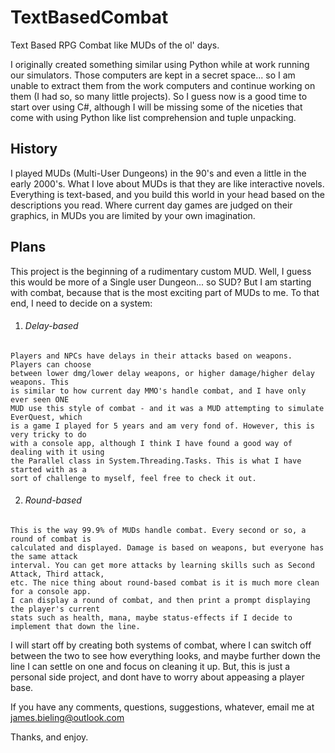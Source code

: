 # TextBasedCombat
 Text Based RPG Combat like MUDs of the ol' days.

 I originally created something similar using Python while at work running our simulators.
 Those computers are kept in a secret space... so I am unable to extract them from the work
 computers and continue working on them (I had so, so many little projects). So I guess now
 is a good time to start over using C#, although I will be missing some of the niceties that
 come with using Python like list comprehension and tuple unpacking.

 ## History
 I played MUDs (Multi-User Dungeons) in the 90's and even a little in the early 2000's.
 What I love about MUDs is that they are like interactive novels. Everything is text-based,
 and you build this world in your head based on the descriptions you read. Where current
 day games are judged on their graphics, in MUDs you are limited by your own imagination.

 ## Plans
 This project is the beginning of a rudimentary custom MUD. Well, I guess this would be
 more of a Single user Dungeon... so SUD? But I am starting with combat, because that
 is the most exciting part of MUDs to me. To that end, I need to decide on a system:
  1. ###### Delay-based
    Players and NPCs have delays in their attacks based on weapons. Players can choose
    between lower dmg/lower delay weapons, or higher damage/higher delay weapons. This
    is similar to how current day MMO's handle combat, and I have only ever seen ONE
    MUD use this style of combat - and it was a MUD attempting to simulate EverQuest, which
    is a game I played for 5 years and am very fond of. However, this is very tricky to do
    with a console app, although I think I have found a good way of dealing with it using
    the Parallel class in System.Threading.Tasks. This is what I have started with as a
    sort of challenge to myself, feel free to check it out.

  2. ###### Round-based
    This is the way 99.9% of MUDs handle combat. Every second or so, a round of combat is
    calculated and displayed. Damage is based on weapons, but everyone has the same attack
    interval. You can get more attacks by learning skills such as Second Attack, Third attack,
    etc. The nice thing about round-based combat is it is much more clean for a console app.
    I can display a round of combat, and then print a prompt displaying the player's current
    stats such as health, mana, maybe status-effects if I decide to implement that down the line.

I will start off by creating both systems of combat, where I can switch off between the two to see
how everything looks, and maybe further down the line I can settle on one and focus on cleaning it
up. But, this is just a personal side project, and dont have to worry about appeasing a player base.


If you have any comments, questions, suggestions, whatever, email me at james.bieling@outlook.com

Thanks, and enjoy.
